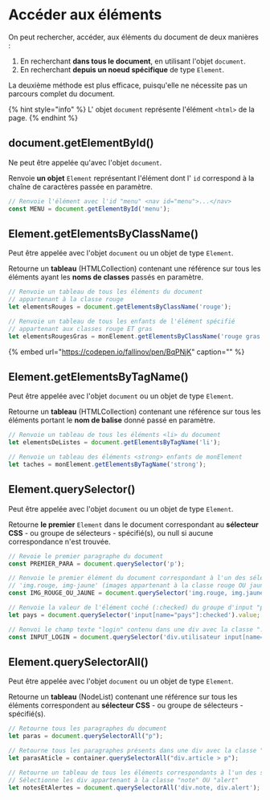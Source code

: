 # Accéder aux éléments

On peut rechercher, accéder, aux éléments du document de deux manières :

1. En recherchant **dans tous le document**, en utilisant l'objet `document`.
2. En recherchant **depuis un noeud spécifique** de type `Element`.

La deuxième méthode est plus efficace, puisqu'elle ne nécessite pas un parcours complet du document.

{% hint style="info" %}
L' objet `document` représente l'élément `<html>` de la page.
{% endhint %}

## document.getElementById\(\)

Ne peut être appelée qu'avec l'objet `document`.

Renvoie **un objet** `Element` représentant l'élément dont l' `id` correspond à la chaîne de caractères passée en paramètre.

```javascript
// Renvoie l'élément avec l'id "menu" <nav id="menu">...</nav>
const MENU = document.getElementById('menu');
```

## Element.getElementsByClassName\(\)

Peut être appelée avec l'objet `document` ou un objet de type `Element`.

Retourne un **tableau** \(HTMLCollection\) contenant une référence sur tous les éléments ayant les **noms de classes** passés en paramètre.

```javascript
// Renvoie un tableau de tous les éléments du document
// appartenant à la classe rouge
let elementsRouges = document.getElementsByClassName('rouge');

// Renvoie un tableau de tous les enfants de l'élément spécifié
// appartenant aux classes rouge ET gras
let elementsRougesGras = monElement.getElementsByClassName('rouge gras');
```

{% embed url="https://codepen.io/fallinov/pen/BqPNjK" caption="" %}

## Element.getElementsByTagName\(\)

Peut être appelée avec l'objet `document` ou un objet de type `Element`.

Retourne un **tableau** \(HTMLCollection\) contenant une référence sur tous les éléments portant le **nom de balise** donné passé en paramètre.

```javascript
// Renvoie un tableau de tous les éléments <li> du document
let elementsDeListes = document.getElementsByTagName('li');

// Renvoie un tableau des éléments <strong> enfants de monElement
let taches = monElement.getElementsByTagName('strong');
```

## Element.querySelector\(\)

Peut être appelée avec l'objet `document` ou un objet de type `Element`.

Retourne **le premier** `Element` dans le document correspondant au **sélecteur CSS** - ou groupe de sélecteurs - spécifié\(s\), ou null si aucune correspondance n'est trouvée.

```javascript
// Revoie le premier paragraphe du document
const PREMIER_PARA = document.querySelector('p');

// Renvoie le premier élément du document correspondant à l'un des sélecteur CSS
// 'img.rouge, img-jaune' (images appartenant à la classe rouge OU jaune)
const IMG_ROUGE_OU_JAUNE = document.querySelector('img.rouge, img.jaune');

// Renvoie la valeur de l'élément coché (:checked) du groupe d'input "pays"
let pays = document.querySelector('input[name="pays"]:checked').value;

// Renvoi le champ texte "login" contenu dans une div avec la classe ".utilisateur"
const INPUT_LOGIN = document.querySelector('div.utilisateur input[name="login"]);
```

## Element.querySelectorAll\(\)

Peut être appelée avec l'objet `document` ou un objet de type `Element`.

Retourne un **tableau** \(NodeList\) contenant une référence sur tous les éléments correspondent au **sélecteur CSS** - ou groupe de sélecteurs - spécifié\(s\).

```javascript
// Retourne tous les paragraphes du document
let paras = document.querySelectorAll("p");

// Retourne tous les paragraphes présents dans une div avec la classe "article"
let parasAticle = container.querySelectorAll("div.article > p");

// Retourne un tableau de tous les éléments correspondants à l'un des sélecteurs
// Sélectionne les div appartenant à la classe "note" OU "alert"
let notesEtAlertes = document.querySelectorAll('div.note, div.alert');
```

